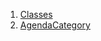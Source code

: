 

1. [Classes](file-___home_harshil_Desktop_open-source_palisadoes_talawa_lib_models_events_event_agenda_category/#classes)
2. [AgendaCategory](file-___home_harshil_Desktop_open-source_palisadoes_talawa_lib_models_events_event_agenda_category/AgendaCategory-class.html)
